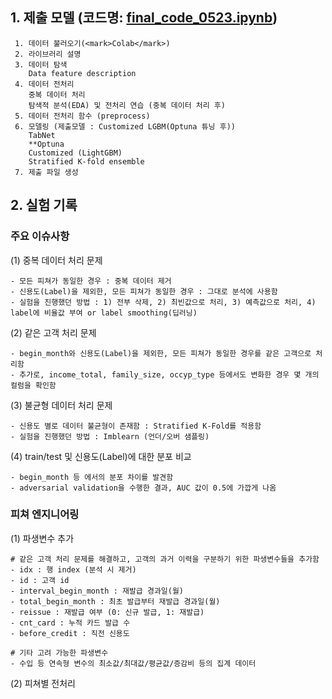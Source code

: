 ## 1. 제출 모델 (코드명: [final_code_0523.ipynb](https://github.com/bunchacha/dacon-competition-credit_score_prediction/blob/main/notebook/%EC%9D%B4%EB%AC%B8%ED%98%95/final_code_0523.ipynb))
```
 1. 데이터 불러오기(<mark>Colab</mark>)
 2. 라이브러리 설명
 3. 데이터 탐색
    Data feature description
 4. 데이터 전처리
    중복 데이터 처리
    탐색적 분석(EDA) 및 전처리 연습 (중복 데이터 처리 후)
 5. 데이터 전처리 함수 (preprocess)
 6. 모델링 (제출모델 : Customized LGBM(Optuna 튜닝 후))
    TabNet
    **Optuna
    Customized (LightGBM)
    Stratified K-fold ensemble
 7. 제출 파일 생성
 ```
 
## 2. 실험 기록
### 주요 이슈사항
(1) 중복 데이터 처리 문제
```
- 모든 피쳐가 동일한 경우 : 중복 데이터 제거
- 신용도(Label)을 제외한, 모든 피쳐가 동일한 경우 : 그대로 분석에 사용함
- 실험을 진행했던 방법 : 1) 전부 삭제, 2) 최빈값으로 처리, 3) 예측값으로 처리, 4) label에 비율값 부여 or label smoothing(딥러닝)
```
(2) 같은 고객 처리 문제
```
- begin_month와 신용도(Label)을 제외한, 모든 피쳐가 동일한 경우를 같은 고객으로 처리함
- 추가로, income_total, family_size, occyp_type 등에서도 변화한 경우 몇 개의 컬럼을 확인함
```
(3) 불균형 데이터 처리 문제
```
- 신용도 별로 데이터 불균형이 존재함 : Stratified K-Fold를 적용함
- 실험을 진행했던 방법 : Imblearn (언더/오버 샘플링)
```
(4) train/test 및 신용도(Label)에 대한 분포 비교
```
- begin_month 등 에서의 분포 차이를 발견함
- adversarial validation을 수행한 결과, AUC 값이 0.5에 가깝게 나옴
```
### 피쳐 엔지니어링
(1) 파생변수 추가
```
# 같은 고객 처리 문제를 해결하고, 고객의 과거 이력을 구분하기 위한 파생변수들을 추가함
- idx : 행 index (분석 시 제거)
- id : 고객 id
- interval_begin_month : 재발급 경과일(월)
- total_begin_month : 최초 발급부터 재발급 경과일(월)
- reissue : 재발급 여부 (0: 신규 발급, 1: 재발급)
- cnt_card : 누적 카드 발급 수
- before_credit : 직전 신용도

# 기타 고려 가능한 파생변수
- 수입 등 연속형 변수의 최소값/최대값/평균값/증감비 등의 집계 데이터
```

(2) 피쳐별 전처리
